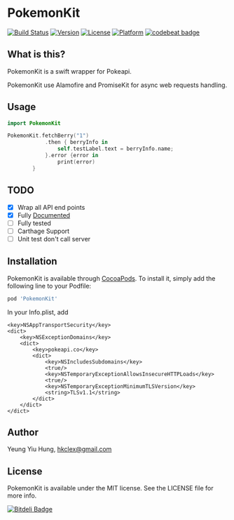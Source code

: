 # PokemonKit

[![Build Status](https://travis-ci.org/ContinuousLearning/PokemonKit.svg?branch=master)](https://travis-ci.org/ContinuousLearning/PokemonKit)
[![Version](https://img.shields.io/cocoapods/v/PokemonKit.svg?style=flat)](http://cocoapods.org/pods/PokemonKit)
[![License](https://img.shields.io/cocoapods/l/PokemonKit.svg?style=flat)](http://cocoapods.org/pods/PokemonKit)
[![Platform](https://img.shields.io/cocoapods/p/PokemonKit.svg?style=flat)](http://cocoapods.org/pods/PokemonKit)
[![codebeat badge](https://codebeat.co/badges/8394f59e-c142-4477-b535-3d0b58007f78)](https://codebeat.co/projects/github-com-continuouslearning-pokemonkit)

## What is this?
PokemonKit is a swift wrapper for Pokeapi. 

PokemonKit use Alamofire and PromiseKit for async web requests handling.

## Usage

```swift
import PokemonKit

PokemonKit.fetchBerry("1")
            .then { berryInfo in
                self.testLabel.text = berryInfo.name;
            }.error {error in
                print(error)
        }
```

## TODO

- [x] Wrap all API end points
- [x] Fully [Documented](http://continuouslearning.github.io/PokemonKit/)
- [ ] Fully tested
- [ ] Carthage Support
- [ ] Unit test don't call server

## Installation

PokemonKit is available through [CocoaPods](http://cocoapods.org). To install
it, simply add the following line to your Podfile:

```ruby
pod 'PokemonKit'
```

In your Info.plist, add
```plist
<key>NSAppTransportSecurity</key>
<dict>
	<key>NSExceptionDomains</key>
	<dict>
		<key>pokeapi.co</key>
		<dict>
			<key>NSIncludesSubdomains</key>
			<true/>
			<key>NSTemporaryExceptionAllowsInsecureHTTPLoads</key>
			<true/>
			<key>NSTemporaryExceptionMinimumTLSVersion</key>
			<string>TLSv1.1</string>
		</dict>
	</dict>
</dict>
```

## Author

Yeung Yiu Hung, hkclex@gmail.com

## License

PokemonKit is available under the MIT license. See the LICENSE file for more info.


[![Bitdeli Badge](https://d2weczhvl823v0.cloudfront.net/ContinuousLearning/pokemonkit/trend.png)](https://bitdeli.com/free "Bitdeli Badge")

